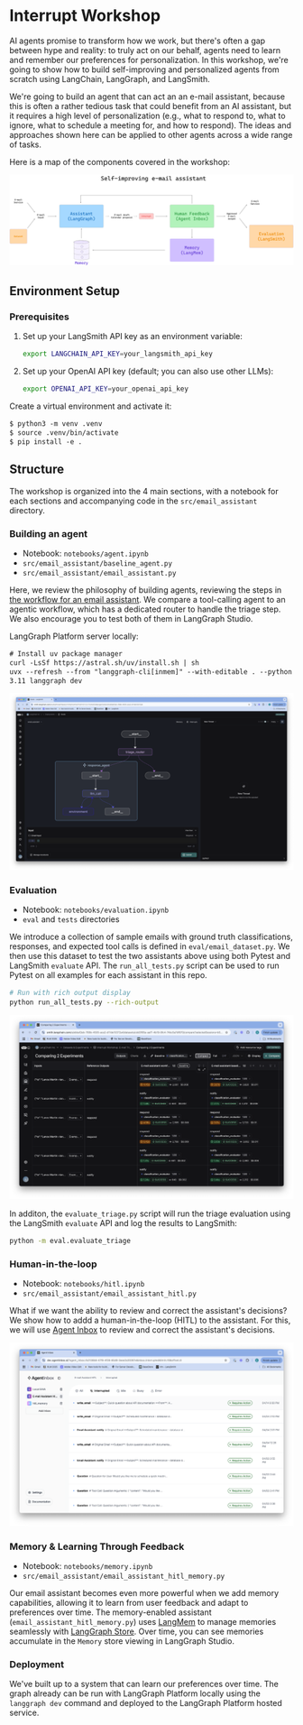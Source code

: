 # Interrupt Workshop 

AI agents promise to transform how we work, but there's often a gap between hype and reality: to truly act on our behalf, agents need to learn and remember our preferences for personalization. In this workshop, we're going to show how to build self-improving and personalized agents from scratch using LangChain, LangGraph, and LangSmith. 

We're going to build an agent that can act an an e-mail assistant, because this is often a rather tedious task that could benefit from an AI assistant, but it requires a high level of personalization (e.g., what to respond to, what to ignore, what to schedule a meeting for, and how to respond). The ideas and approaches shown here can be applied to other agents across a wide range of tasks. 

Here is a map of the components covered in the workshop:

![interrupt_conf_high_level](notebooks/img/overview.png)

## Environment Setup 

### Prerequisites

1. Set up your LangSmith API key as an environment variable:
   ```bash
   export LANGCHAIN_API_KEY=your_langsmith_api_key
   ```
2. Set up your OpenAI API key (default; you can also use other LLMs):
   ```bash
   export OPENAI_API_KEY=your_openai_api_key
   ```

Create a virtual environment and activate it:
```shell
$ python3 -m venv .venv
$ source .venv/bin/activate
$ pip install -e .
```

## Structure 

The workshop is organized into the 4 main sections, with a notebook for each sections and accompanying code in the `src/email_assistant` directory.

### Building an agent 
* Notebook: `notebooks/agent.ipynb`
* `src/email_assistant/baseline_agent.py`
* `src/email_assistant/email_assistant.py`

Here, we review the philosophy of building agents, reviewing the steps in [the workflow for an email assistant](https://langchain-ai.github.io/langgraph/tutorials/workflows/). We compare a tool-calling agent to an agentic workflow, which has a dedicated router to handle the triage step. We also encourage you to test both of them in LangGraph Studio.

LangGraph Platform server locally:
```shell
# Install uv package manager
curl -LsSf https://astral.sh/uv/install.sh | sh
uvx --refresh --from "langgraph-cli[inmem]" --with-editable . --python 3.11 langgraph dev
```

![Screenshot 2025-04-04 at 4 06 18 PM](notebooks/img/studio.png)


### Evaluation 
* Notebook: `notebooks/evaluation.ipynb`
* `eval` and `tests` directories

We introduce a collection of sample emails with ground truth classifications, responses, and expected tool calls is defined in `eval/email_dataset.py`. We then use this dataset to test the two assistants above using both Pytest and LangSmith `evaluate` API. The `run_all_tests.py` script can be used to run Pytest on all examples for each assistant in this repo.

```bash
# Run with rich output display
python run_all_tests.py --rich-output
```

![Screenshot 2025-04-08 at 8 07 48 PM](notebooks/img/eval.png)

In additon, the `evaluate_triage.py` script will run the triage evaluation using the LangSmith `evaluate` API and log the results to LangSmith:

```bash
python -m eval.evaluate_triage
```

### Human-in-the-loop 
* Notebook: `notebooks/hitl.ipynb`
* `src/email_assistant/email_assistant_hitl.py`

What if we want the ability to review and correct the assistant's decisions? We show how to addd a human-in-the-loop (HITL) to the assistant. For this, we will use [Agent Inbox](https://github.com/langchain-ai/agent-inbox) to review and correct the assistant's decisions.

![Agent Inbox showing email threads](notebooks/img/agent-inbox.png)


### Memory & Learning Through Feedback 
* Notebook: `notebooks/memory.ipynb`
* `src/email_assistant/email_assistant_hitl_memory.py`

Our email assistant becomes even more powerful when we add memory capabilities, allowing it to learn from user feedback and adapt to preferences over time. The memory-enabled assistant (`email_assistant_hitl_memory.py`) uses [LangMem](https://langchain-ai.github.io/langmem/) to manage memories seamlessly with [LangGraph Store](https://langchain-ai.github.io/langgraph/concepts/memory/#long-term-memory). Over time, you can see memories accumulate in the `Memory` store viewing in LangGraph Studio.

### Deployment 

We've built up to a system that can learn our preferences over time. The graph already can be run with LangGraph Platform locally using the `langgraph dev` command and deployed to the LangGraph Platform hosted service.